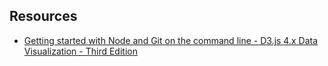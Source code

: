 Resources
-----------
* [Getting started with Node and Git on the command line - D3.js 4.x Data Visualization - Third Edition](https://www.safaribooksonline.com/library/view/d3js-4x-data/9781787120358/)